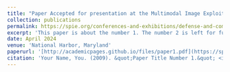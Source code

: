 ```yaml
---
title: "Paper Accepted for presentation at the Multimodal Image Exploitation and Learning 2024 conference SPIE Defense + Commercial Sensing. !"
collection: publications
permalink: https://spie.org/conferences-and-exhibitions/defense-and-commercial-sensing?utm_id=rdcs23gb&utm_campaign=dcs23_general_branding&utm_source=event_general_event_branding&utm_medium=n_a&utm_term=dcs23_ez_campaign#_=_
excerpt: 'This paper is about the number 1. The number 2 is left for future work.'
date: April 2024
venue: 'National Harbor, Maryland'
paperurl: '[http://academicpages.github.io/files/paper1.pdf](https://spie.org/conferences-and-exhibitions/defense-and-commercial-sensing?utm_id=rdcs23gb&utm_campaign=dcs23_general_branding&utm_source=event_general_event_branding&utm_medium=n_a&utm_term=dcs23_ez_campaign#_=_)'
citation: 'Your Name, You. (2009). &quot;Paper Title Number 1.&quot; <i>Journal 1</i>. 1(1).'
---
```



